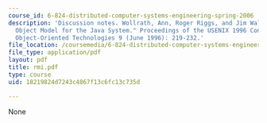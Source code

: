 ```yaml
---
course_id: 6-824-distributed-computer-systems-engineering-spring-2006
description: 'Discussion notes. Wollrath, Ann, Roger Riggs, and Jim Waldo. "A Distributed
  Object Model for the Java System." Proceedings of the USENIX 1996 Conference on
  Object-Oriented Technologies 9 (June 1996): 219-232.'
file_location: /coursemedia/6-824-distributed-computer-systems-engineering-spring-2006/18219824d7243c4867f13c6fc13c735d_rmi.pdf
file_type: application/pdf
layout: pdf
title: rmi.pdf
type: course
uid: 18219824d7243c4867f13c6fc13c735d

---
```

None